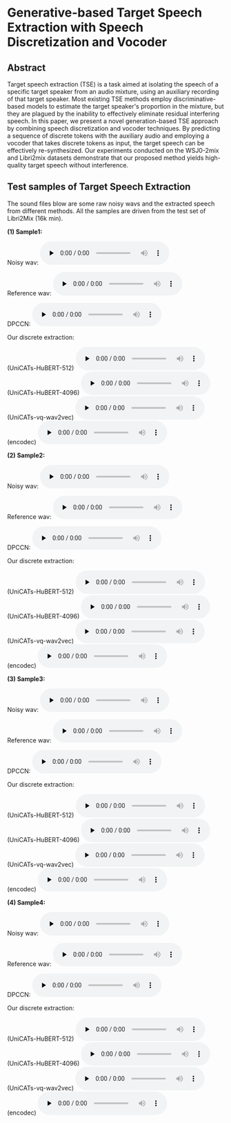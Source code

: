# Generative-based Target Speech Extraction with Speech Discretization and Vocoder
## Abstract
Target speech extraction (TSE) is a task aimed at isolating the speech of a specific target speaker from an audio mixture, using an auxiliary recording of that target speaker. 
Most existing TSE methods employ discriminative-based models to estimate the target speaker's proportion in the mixture, but they are plagued by the inability to effectively eliminate residual interfering speech. 
In this paper, we present a novel generation-based TSE approach by combining speech discretization and vocoder techniques. 
By predicting a sequence of discrete tokens with the auxiliary audio and employing a vocoder that takes discrete tokens as input, the target speech can be effectively re-synthesized.
Our experiments conducted on the WSJ0-2mix and Libri2mix datasets demonstrate that our proposed method yields high-quality target speech without interference.


## Test samples of Target Speech Extraction 
The sound files blow are some raw noisy wavs and the extracted speech from different methods.
All the samples are driven from the test set of Libri2Mix (16k min).

**(1) Sample1:**

Noisy wav:
<audio id="audio" controls="" preload="none">
<source id="wav" src="https://github.com/earthmanylf/DiscreteTSE/blob/main/wavs/sample1-noisy.wav?raw=true"></audio>

Reference wav:
<audio id="audio" controls="" preload="none">
<source id="wav" src="https://github.com/earthmanylf/DiscreteTSE/blob/main/wavs/sample1-ref.wav?raw=true"></audio>

DPCCN:
<audio id="audio" controls="" preload="none">
<source id="wav" src="https://github.com/earthmanylf/DiscreteTSE/blob/main/wavs/sample1-dpccn.wav?raw=true"></audio>

Our discrete extraction:

(UniCATs-HuBERT-512)
<audio id="audio" controls="" preload="none">
<source id="wav" src="https://github.com/earthmanylf/DiscreteTSE/blob/main/wavs/sample1-hubert512.wav?raw=true"></audio>
(UniCATs-HuBERT-4096)
<audio id="audio" controls="" preload="none">
<source id="wav" src="https://github.com/earthmanylf/DiscreteTSE/blob/main/wavs/sample1-hubert4096.wav?raw=true"></audio>
(UniCATs-vq-wav2vec)
<audio id="audio" controls="" preload="none">
<source id="wav" src="https://github.com/earthmanylf/DiscreteTSE/blob/main/wavs/sample1-vq.wav?raw=true"></audio>
(encodec)
<audio id="audio" controls="" preload="none">
<source id="wav" src="https://github.com/earthmanylf/DiscreteTSE/blob/main/wavs/sample1-enc.wav?raw=true"></audio>

**(2) Sample2:**

Noisy wav:
<audio id="audio" controls="" preload="none">
<source id="wav" src="https://github.com/earthmanylf/DiscreteTSE/blob/main/wavs/sample3-noisy.wav?raw=true"></audio>

Reference wav:
<audio id="audio" controls="" preload="none">
<source id="wav" src="https://github.com/earthmanylf/DiscreteTSE/blob/main/wavs/sample3-ref.wav?raw=true"></audio>

DPCCN:
<audio id="audio" controls="" preload="none">
<source id="wav" src="https://github.com/earthmanylf/DiscreteTSE/blob/main/wavs/sample3-dpccn.wav?raw=true"></audio>

Our discrete extraction:

(UniCATs-HuBERT-512)
<audio id="audio" controls="" preload="none">
<source id="wav" src="https://github.com/earthmanylf/DiscreteTSE/blob/main/wavs/sample3-hubert512.wav?raw=true"></audio>
(UniCATs-HuBERT-4096)
<audio id="audio" controls="" preload="none">
<source id="wav" src="https://github.com/earthmanylf/DiscreteTSE/blob/main/wavs/sample3-hubert4096.wav?raw=true"></audio>
(UniCATs-vq-wav2vec)
<audio id="audio" controls="" preload="none">
<source id="wav" src="https://github.com/earthmanylf/DiscreteTSE/blob/main/wavs/sample3-vq.wav?raw=true"></audio>
(encodec)
<audio id="audio" controls="" preload="none">
<source id="wav" src="https://github.com/earthmanylf/DiscreteTSE/blob/main/wavs/sample3-enc.wav?raw=true"></audio>

**(3) Sample3:**

Noisy wav:
<audio id="audio" controls="" preload="none">
<source id="wav" src="https://github.com/earthmanylf/DiscreteTSE/blob/main/wavs/sample4-noisy.wav?raw=true"></audio>

Reference wav:
<audio id="audio" controls="" preload="none">
<source id="wav" src="https://github.com/earthmanylf/DiscreteTSE/blob/main/wavs/sample4-ref.wav?raw=true"></audio>

DPCCN:
<audio id="audio" controls="" preload="none">
<source id="wav" src="https://github.com/earthmanylf/DiscreteTSE/blob/main/wavs/sample4-dpccn.wav?raw=true"></audio>

Our discrete extraction:

(UniCATs-HuBERT-512)
<audio id="audio" controls="" preload="none">
<source id="wav" src="https://github.com/earthmanylf/DiscreteTSE/blob/main/wavs/sample4-hubert512.wav?raw=true"></audio>
(UniCATs-HuBERT-4096)
<audio id="audio" controls="" preload="none">
<source id="wav" src="https://github.com/earthmanylf/DiscreteTSE/blob/main/wavs/sample4-hubert4096.wav?raw=true"></audio>
(UniCATs-vq-wav2vec)
<audio id="audio" controls="" preload="none">
<source id="wav" src="https://github.com/earthmanylf/DiscreteTSE/blob/main/wavs/sample4-vq.wav?raw=true"></audio>
(encodec)
<audio id="audio" controls="" preload="none">
<source id="wav" src="https://github.com/earthmanylf/DiscreteTSE/blob/main/wavs/sample4-enc.wav?raw=true"></audio>

**(4) Sample4:**

Noisy wav:
<audio id="audio" controls="" preload="none">
<source id="wav" src="https://github.com/earthmanylf/DiscreteTSE/blob/main/wavs/sample5-noisy.wav?raw=true"></audio>

Reference wav:
<audio id="audio" controls="" preload="none">
<source id="wav" src="https://github.com/earthmanylf/DiscreteTSE/blob/main/wavs/sample5-ref.wav?raw=true"></audio>

DPCCN:
<audio id="audio" controls="" preload="none">
<source id="wav" src="https://github.com/earthmanylf/DiscreteTSE/blob/main/wavs/sample5-dpccn.wav?raw=true"></audio>

Our discrete extraction:

(UniCATs-HuBERT-512)
<audio id="audio" controls="" preload="none">
<source id="wav" src="https://github.com/earthmanylf/DiscreteTSE/blob/main/wavs/sample5-hubert512.wav?raw=true"></audio>
(UniCATs-HuBERT-4096)
<audio id="audio" controls="" preload="none">
<source id="wav" src="https://github.com/earthmanylf/DiscreteTSE/blob/main/wavs/sample5-hubert4096.wav?raw=true"></audio>
(UniCATs-vq-wav2vec)
<audio id="audio" controls="" preload="none">
<source id="wav" src="https://github.com/earthmanylf/DiscreteTSE/blob/main/wavs/sample5-vq.wav?raw=true"></audio>
(encodec)
<audio id="audio" controls="" preload="none">
<source id="wav" src="https://github.com/earthmanylf/DiscreteTSE/blob/main/wavs/sample5-enc.wav?raw=true"></audio>